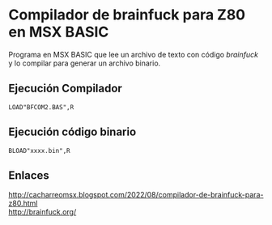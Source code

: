 # Compilador de brainfuck para Z80 en MSX BASIC

Programa en MSX BASIC que lee un archivo de texto con código *brainfuck* y lo compilar para generar un archivo binario.

## Ejecución Compilador

    LOAD"BFCOM2.BAS",R

## Ejecución código binario

    BLOAD"xxxx.bin",R

## Enlaces

http://cacharreomsx.blogspot.com/2022/08/compilador-de-brainfuck-para-z80.html   
http://brainfuck.org/

